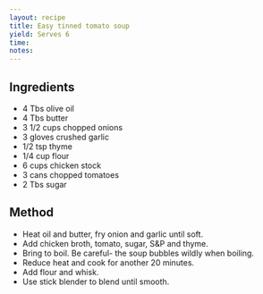 ```yaml
---
layout: recipe
title: Easy tinned tomato soup
yield: Serves 6
time: 
notes: 
---
```


## Ingredients
- 4 Tbs olive oil
- 4 Tbs butter
- 3 1/2 cups chopped onions
- 3 gloves crushed garlic
- 1/2 tsp thyme
- 1/4 cup flour
- 6 cups chicken stock
- 3 cans chopped tomatoes
- 2 Tbs sugar

## Method
- Heat oil and butter, fry onion and garlic until soft. 
- Add chicken broth, tomato, sugar, S&P and thyme. 
- Bring to boil. Be careful- the soup bubbles wildly when boiling. 
- Reduce heat and cook for another 20 minutes. 
- Add flour and whisk.
- Use stick blender to blend until smooth. 

